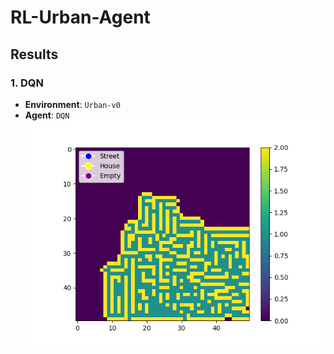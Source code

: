 # RL-Urban-Agent

## Results

### 1. DQN

- **Environment**: `Urban-v0`
- **Agent**: `DQN`
  <!-- image -->
  ![DQN](./images/result1.png)
